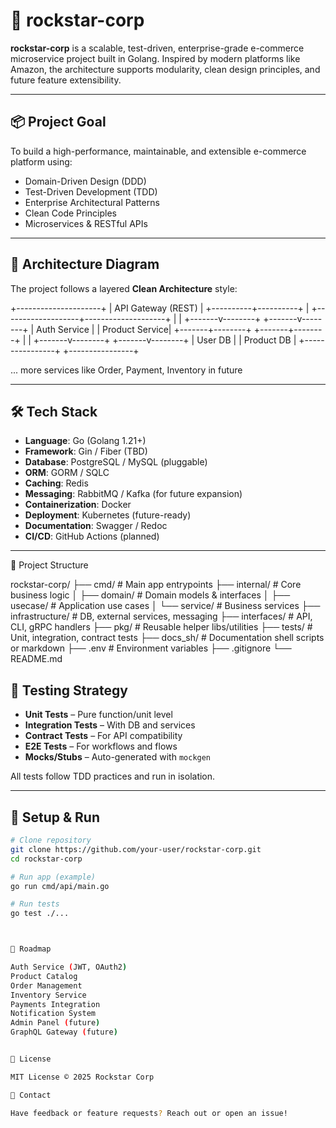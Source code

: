 # 🚀 rockstar-corp

**rockstar-corp** is a scalable, test-driven, enterprise-grade e-commerce microservice project built in Golang. Inspired by modern platforms like Amazon, the architecture supports modularity, clean design principles, and future feature extensibility.

---

## 📦 Project Goal

To build a high-performance, maintainable, and extensible e-commerce platform using:

- Domain-Driven Design (DDD)
- Test-Driven Development (TDD)
- Enterprise Architectural Patterns
- Clean Code Principles
- Microservices & RESTful APIs

---

## 🧱 Architecture Diagram

The project follows a layered **Clean Architecture** style:


+---------------------+
|  API Gateway (REST) |
+----------+----------+
|
+-------------------+--------------------+
|                                        |
+-------v--------+                       +-------v--------+
|  Auth Service  |                       | Product Service|
+-------+--------+                       +-------+--------+
|                                        |
+-------v--------+                       +-------v--------+
|  User DB       |                       |  Product DB    |
+----------------+                       +----------------+


... more services like Order, Payment, Inventory in future

---

## 🛠 Tech Stack

- **Language**: Go (Golang 1.21+)
- **Framework**: Gin / Fiber (TBD)
- **Database**: PostgreSQL / MySQL (pluggable)
- **ORM**: GORM / SQLC
- **Caching**: Redis
- **Messaging**: RabbitMQ / Kafka (for future expansion)
- **Containerization**: Docker
- **Deployment**: Kubernetes (future-ready)
- **Documentation**: Swagger / Redoc
- **CI/CD**: GitHub Actions (planned)

---

🧱 Project Structure


rockstar-corp/
├── cmd/               # Main app entrypoints
├── internal/          # Core business logic
│   ├── domain/        # Domain models & interfaces
│   ├── usecase/       # Application use cases
│   └── service/       # Business services
├── infrastructure/    # DB, external services, messaging
├── interfaces/        # API, CLI, gRPC handlers
├── pkg/               # Reusable helper libs/utilities
├── tests/             # Unit, integration, contract tests
├── docs_sh/           # Documentation shell scripts or markdown
├── .env               # Environment variables
├── .gitignore
└── README.md




## 🧪 Testing Strategy

- **Unit Tests** – Pure function/unit level
- **Integration Tests** – With DB and services
- **Contract Tests** – For API compatibility
- **E2E Tests** – For workflows and flows
- **Mocks/Stubs** – Auto-generated with `mockgen`

All tests follow TDD practices and run in isolation.

---

## 🧰 Setup & Run

```bash
# Clone repository
git clone https://github.com/your-user/rockstar-corp.git
cd rockstar-corp

# Run app (example)
go run cmd/api/main.go

# Run tests
go test ./...



🚧 Roadmap

Auth Service (JWT, OAuth2)
Product Catalog
Order Management
Inventory Service
Payments Integration
Notification System
Admin Panel (future)
GraphQL Gateway (future)


📄 License

MIT License © 2025 Rockstar Corp

💬 Contact

Have feedback or feature requests? Reach out or open an issue!